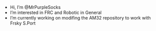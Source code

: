 - Hi, I’m @MrPurpleSocks
- I’m interested in FRC and Robotic in General
- I’m currently working on modifing the AM32 repository to work with Frsky S.Port
<!---
MrPurpleSocks/MrPurpleSocks is a ✨ special ✨ repository because its `README.md` (this file) appears on your GitHub profile.
You can click the Preview link to take a look at your changes.
--->
